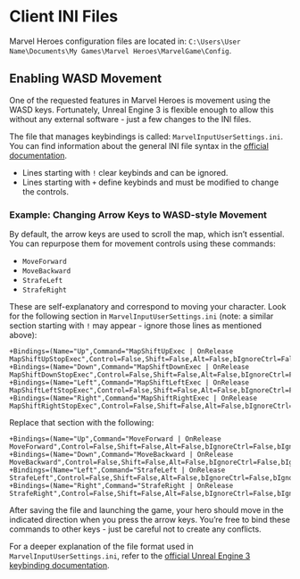 # Client INI Files

Marvel Heroes configuration files are located in: `C:\Users\User Name\Documents\My Games\Marvel Heroes\MarvelGame\Config`.

## Enabling WASD Movement

One of the requested features in Marvel Heroes is movement using the WASD keys. Fortunately, Unreal Engine 3 is flexible enough to allow this without any external software - just a few changes to the INI files.

The file that manages keybindings is called: `MarvelInputUserSettings.ini`. You can find information about the general INI file syntax in the [official documentation](https://docs.unrealengine.com/udk/Three/ConfigurationFiles.html#File%20Format).

* Lines starting with `!` clear keybinds and can be ignored.
* Lines starting with `+` define keybinds and must be modified to change the controls.

### Example: Changing Arrow Keys to WASD-style Movement

By default, the arrow keys are used to scroll the map, which isn’t essential. You can repurpose them for movement controls using these commands:

* `MoveForward`
* `MoveBackward`
* `StrafeLeft`
* `StrafeRight`

These are self-explanatory and correspond to moving your character. Look for the following section in `MarvelInputUserSettings.ini` (note: a similar section starting with `!` may appear - ignore those lines as mentioned above):

```
+Bindings=(Name="Up",Command="MapShiftUpExec | OnRelease MapShiftUpStopExec",Control=False,Shift=False,Alt=False,bIgnoreCtrl=False,bIgnoreShift=False,bIgnoreAlt=False)
+Bindings=(Name="Down",Command="MapShiftDownExec | OnRelease MapShiftDownStopExec",Control=False,Shift=False,Alt=False,bIgnoreCtrl=False,bIgnoreShift=False,bIgnoreAlt=False)
+Bindings=(Name="Left",Command="MapShiftLeftExec | OnRelease MapShiftLeftStopExec",Control=False,Shift=False,Alt=False,bIgnoreCtrl=False,bIgnoreShift=False,bIgnoreAlt=False)
+Bindings=(Name="Right",Command="MapShiftRightExec | OnRelease MapShiftRightStopExec",Control=False,Shift=False,Alt=False,bIgnoreCtrl=False,bIgnoreShift=False,bIgnoreAlt=False)
```

Replace that section with the following:

```
+Bindings=(Name="Up",Command="MoveForward | OnRelease MoveForward",Control=False,Shift=False,Alt=False,bIgnoreCtrl=False,bIgnoreShift=False,bIgnoreAlt=False)
+Bindings=(Name="Down",Command="MoveBackward | OnRelease MoveBackward",Control=False,Shift=False,Alt=False,bIgnoreCtrl=False,bIgnoreShift=False,bIgnoreAlt=False)
+Bindings=(Name="Left",Command="StrafeLeft | OnRelease StrafeLeft",Control=False,Shift=False,Alt=False,bIgnoreCtrl=False,bIgnoreShift=False,bIgnoreAlt=False)
+Bindings=(Name="Right",Command="StrafeRight | OnRelease StrafeRight",Control=False,Shift=False,Alt=False,bIgnoreCtrl=False,bIgnoreShift=False,bIgnoreAlt=False)
```

After saving the file and launching the game, your hero should move in the indicated direction when you press the arrow keys. You’re free to bind these commands to other keys - just be careful not to create any conflicts.

For a deeper explanation of the file format used in `MarvelInputUserSettings.ini`, refer to the [official Unreal Engine 3 keybinding documentation](https://docs.unrealengine.com/udk/Three/KeyBinds.html).